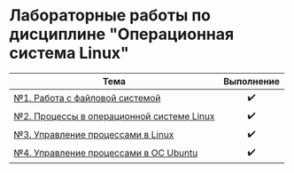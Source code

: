# Лабораторные работы по дисциплине "Операционная система Linux"
| Тема | Выполнение |
| --------|---------|
| [№1. Работа с файловой системой](https://github.com/kifril-ltd/DPO/tree/main/Linux/Lab1) | <center>✔️</center> ||
| [№2. Процессы в операционной системе Linux](https://github.com/kifril-ltd/DPO/tree/main/Linux/Lab2) | <center>✔️</center> ||
| [№3. Управление процессами в Linux](https://github.com/kifril-ltd/DPO/tree/main/Linux/Lab3) | <center>✔️</center> ||
| [№4. Управление процессами в ОС Ubuntu](https://github.com/kifril-ltd/DPO/tree/main/Linux/Lab4) | <center>✔️</center> ||